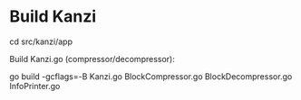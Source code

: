 Build Kanzi
===========

cd src/kanzi/app


Build Kanzi.go (compressor/decompressor):

go build -gcflags=-B Kanzi.go BlockCompressor.go BlockDecompressor.go InfoPrinter.go

